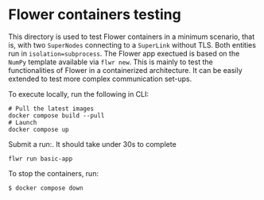 # Flower containers testing

This directory is used to test Flower containers in a minimum scenario, that is, with two `SuperNodes` connecting to a `SuperLink` without TLS. Both entities run in `isolation=subprocess`. The Flower app exectued is based on the `NumPy` template available via `flwr new`. This is mainly to test the functionalities of Flower in a containerized architecture. It can be easily extended to test more complex communication set-ups.

To execute locally, run the following in CLI:

```shell
# Pull the latest images
docker compose build --pull 
# Launch
docker compose up
```

Submit a run:. It should take under 30s to complete
```shell
flwr run basic-app
```

To stop the containers, run:
``` shell
$ docker compose down
```